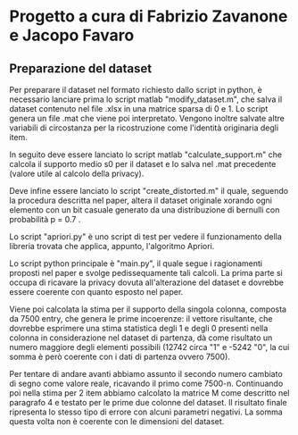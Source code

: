 # Progetto a cura di Fabrizio Zavanone e Jacopo Favaro

## Preparazione del dataset

Per preparare il dataset nel formato richiesto dallo script in python, è necessario lanciare prima lo script matlab "modify_dataset.m", che salva il dataset contenuto nel file .xlsx in una matrice sparsa di 0 e 1. Lo script genera un file .mat che viene poi interpretato. Vengono inoltre salvate altre variabili di circostanza per la ricostruzione come l'identità originaria degli item.

In seguito deve essere lanciato lo script matlab "calculate_support.m" che calcola il supporto medio s0 per il dataset e lo salva nel .mat precedente (valore utile al calcolo della privacy).

Deve infine essere lanciato lo script "create_distorted.m" il quale, seguendo la procedura descritta nel paper, altera il dataset originale xorando ogni elemento con un bit casuale generato da una distribuzione di bernulli con probabilità p = 0.7 .

Lo script "apriori.py" è uno script di test per vedere il funzionamento della libreria trovata che applica, appunto, l'algoritmo Apriori.

Lo script python principale è "main.py", il quale segue i ragionamenti proposti nel paper e svolge pedissequamente tali calcoli. 
La prima parte si occupa di ricavare la privacy dovuta all'alterazione del dataset e dovrebbe essere coerente con quanto esposto nel paper.

Viene poi calcolata la stima per il supporto della singola colonna, composta da 7500 entry, che genera le prime incoerenze: il vettore risultante, che dovrebbe esprimere una stima statistica degli 1 e degli 0 presenti nella colonna in considerazione nel dataset di partenza, dà come risultato un numero maggiore degli elementi possibili (12742 circa "1" e -5242 "0", la cui somma è però coerente con i dati di partenza ovvero 7500).

Per tentare di andare avanti abbiamo assunto il secondo numero cambiato di segno come valore reale, ricavando il primo come 7500-n. Continuando poi nella stima per 2 item abbiamo calcolato la matrice M come descritto nel paragrafo 4 e testato per le prime due colonne del dataset. Il risultato finale ripresenta lo stesso tipo di errore con alcuni parametri negativi. La somma questa volta non è coerente con le dimensioni del dataset.